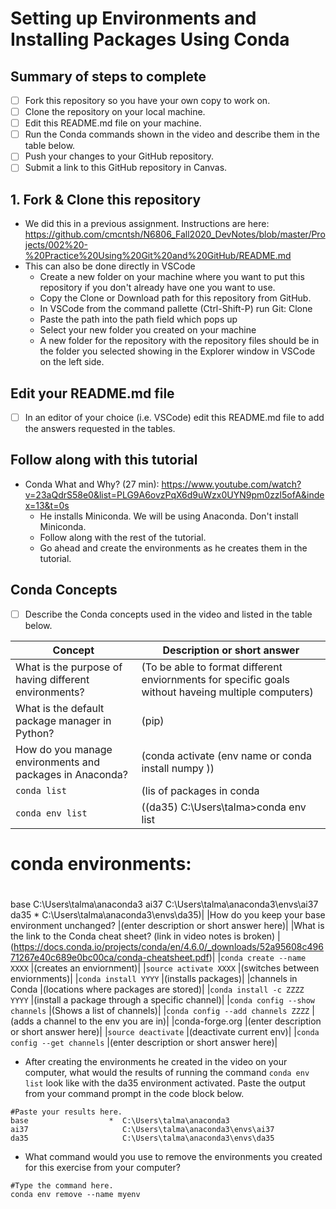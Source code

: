 # Setting up Environments and Installing Packages Using Conda

## Summary of steps to complete

- [ ] Fork this repository so you have your own copy to work on.
- [ ] Clone the repository on your local machine. 
- [ ] Edit this README.md file on your machine.
- [ ] Run the Conda commands shown in the video and describe them in the table below.
- [ ] Push your changes to your GitHub repository.
- [ ] Submit a link to this GitHub repository in Canvas.

## 1. Fork & Clone this repository

* We did this in a previous assignment. Instructions are here: https://github.com/cmcntsh/N6806_Fall2020_DevNotes/blob/master/Projects/002%20-%20Practice%20Using%20Git%20and%20GitHub/README.md
* This can also be done directly in VSCode
  * Create a new folder on your machine where you want to put this repository if you don't already have one you want to use.
  * Copy the Clone or Download path for this repository from GitHub.
  * In VSCode from the command pallette (Ctrl-Shift-P) run Git: Clone
  * Paste the path into the path field which pops up
  * Select your new folder you created on your machine
  * A new folder for the repository with the repository files should be in the folder you selected showing in the Explorer window in VSCode on the left side.
  
## Edit your README.md file

* [ ] In an editor of your choice (i.e. VSCode) edit this README.md file to add the answers requested in the tables.

## Follow along with this tutorial

* Conda What and Why? (27 min): https://www.youtube.com/watch?v=23aQdrS58e0&list=PLG9A6ovzPqX6d9uWzx0UYN9pm0zzl5ofA&index=13&t=0s
  * He installs Miniconda. We will be using Anaconda. Don't install Miniconda.
  * Follow along with the rest of the tutorial.
  * Go ahead and create the environments as he creates them in the tutorial.

## Conda Concepts

* [ ] Describe the Conda concepts used in the video and listed in the table below.

|   Concept   |         Description or short answer         |
|     ---     |                     ---                     |
|What is the purpose of having different environments?     |(To be able to format different enviornments for specific goals without haveing multiple computers)|
|What is the default package manager in Python?            |(pip)|
|How do you manage environments and packages in Anaconda?  |(conda activate (env name or conda install numpy ))|
|`conda list`       |(lis of packages in conda|
|`conda env list`       |((da35) C:\Users\talma>conda env list
# conda environments:
#
base                     C:\Users\talma\anaconda3
ai37                     C:\Users\talma\anaconda3\envs\ai37
da35                  *  C:\Users\talma\anaconda3\envs\da35)|
|How do you keep your base environment unchanged?       |(enter description or short answer here)|
|What is the link to the Conda cheat sheet? (link in video notes is broken)      |(https://docs.conda.io/projects/conda/en/4.6.0/_downloads/52a95608c49671267e40c689e0bc00ca/conda-cheatsheet.pdf)|
|`conda create --name XXXX`       |(creates an enviornment)|
|`source activate XXXX`       |(switches between enviornments)|
|`conda install YYYY`       |(installs packages)|
|channels in Conda       |(locations where packages are stored)|
|`conda install -c ZZZZ YYYY`       |(install a package through a specific channel)|
|`conda config --show channels`       |(Shows a list of channels)|
|`conda config --add channels ZZZZ`       |(adds a channel to the env you are in)|
|conda-forge.org       |(enter description or short answer here)|
|`source deactivate`       |(deactivate current env)|
|`conda config --get channels`       |(enter description or short answer here)|

* After creating the environments he created in the video on your computer, what would the results of running the command `conda env list` look like with the da35 environment activated. Paste the output from your command prompt in the code block below.

```
#Paste your results here.
base                  *  C:\Users\talma\anaconda3
ai37                     C:\Users\talma\anaconda3\envs\ai37
da35                     C:\Users\talma\anaconda3\envs\da35

```
* What command would you use to remove the environments you created for this exercise from your computer?

```
#Type the command here.
conda env remove --name myenv
```

